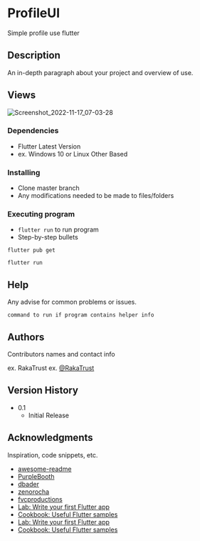 # ProfileUI

Simple profile use flutter

## Description

An in-depth paragraph about your project and overview of use.

## Views 
![Screenshot_2022-11-17_07-03-28](https://user-images.githubusercontent.com/83684256/202322267-8e3ddea3-6dff-48fc-85be-6ebce5472cc3.png)

### Dependencies

- Flutter Latest Version
- ex. Windows 10 or Linux Other Based

### Installing

- Clone master branch
- Any modifications needed to be made to files/folders

### Executing program

- ``` flutter run ``` to run program
- Step-by-step bullets

```
flutter pub get

flutter run
```

## Help

Any advise for common problems or issues.

```
command to run if program contains helper info
```

## Authors

Contributors names and contact info

ex. RakaTrust
ex. [@RakaTrust](https://github.com/RakaTrust)

## Version History

- 0.1
  - Initial Release

## Acknowledgments

Inspiration, code snippets, etc.

- [awesome-readme](https://github.com/matiassingers/awesome-readme)
- [PurpleBooth](https://gist.github.com/PurpleBooth/109311bb0361f32d87a2)
- [dbader](https://github.com/dbader/readme-template)
- [zenorocha](https://gist.github.com/zenorocha/4526327)
- [fvcproductions](https://gist.github.com/fvcproductions/1bfc2d4aecb01a834b46)
- [Lab: Write your first Flutter app](https://docs.flutter.dev/get-started/codelab)
- [Cookbook: Useful Flutter samples](https://docs.flutter.dev/cookbook)
- [Lab: Write your first Flutter app](https://docs.flutter.dev/get-started/codelab)
- [Cookbook: Useful Flutter samples](https://docs.flutter.dev/cookbook)

